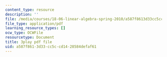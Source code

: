 ```yaml
---
content_type: resource
description: ''
file: /media/courses/18-06-linear-algebra-spring-2010/a587f8613d33cc5ccd1428584defaf61_6-wh6yvk6uc.pdf
file_type: application/pdf
learning_resource_types: []
ocw_type: OCWFile
resourcetype: Document
title: 3play pdf file
uid: a587f861-3d33-cc5c-cd14-28584defaf61
---
```

